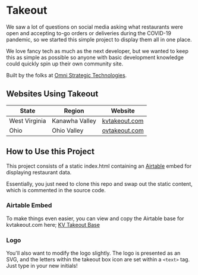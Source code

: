 # Takeout

We saw a lot of questions on social media asking what restaurants were open and accepting to-go orders or deliveries during the COVID-19 pandemic, so we started this simple project to display them all in one place.

We love fancy tech as much as the next developer, but we wanted to keep this as simple as possible so anyone with basic development knowledge could quickly spin up their own community site.

Built by the folks at [Omni Strategic Technologies](https://omniperforms.com).

## Websites Using Takeout

| State | Region | Website |
|-------|--------|---------|
| West Virginia | Kanawha Valley | [kvtakeout.com](kvtakeout.com)
| Ohio | Ohio Valley | [ovtakeout.com](ovtakeout.com)

## How to Use this Project

This project consists of a static index.html containing an <a href="http://airtable.com">Airtable</a> embed for displaying restaurant data.

Essentially, you just need to clone this repo and swap out the static content, which is commented in the source code.

### Airtable Embed

To make things even easier, you can view and copy the Airtable base for kvtakeout.com here; <a href="https://airtable.com/invite/l?inviteId=invWanNWCAZC5w1Md&inviteToken=375e7d1dde5a4a35064ad6225b4eee04056bd09beabb757ec484a7c510a8417e">KV Takeout Base</a>

### Logo

You'll also want to modify the logo slightly. The logo is presented as an SVG, and the letters within the takeout box icon are set within a `<text>` tag. Just type in your new initials!